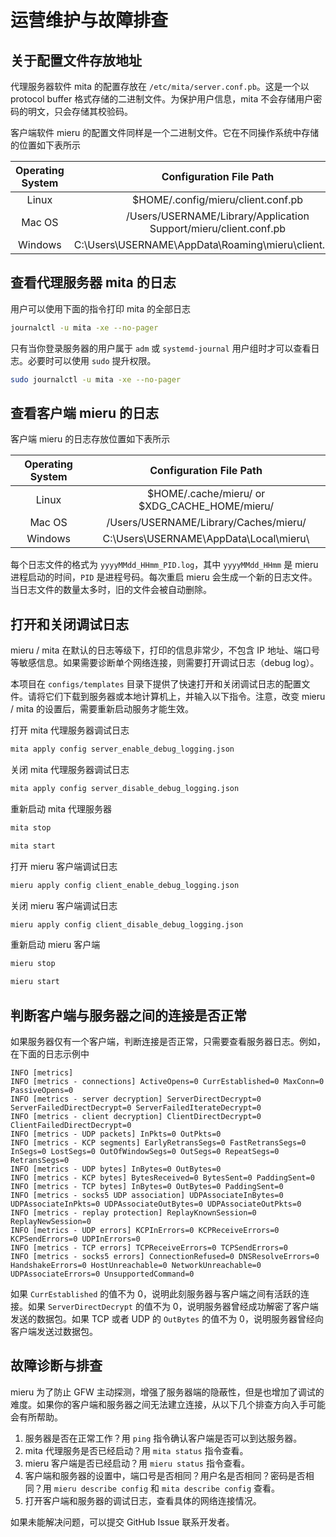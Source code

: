# 运营维护与故障排查

## 关于配置文件存放地址

代理服务器软件 mita 的配置存放在 `/etc/mita/server.conf.pb`。这是一个以 protocol buffer 格式存储的二进制文件。为保护用户信息，mita 不会存储用户密码的明文，只会存储其校验码。

客户端软件 mieru 的配置文件同样是一个二进制文件。它在不同操作系统中存储的位置如下表所示

| Operating System | Configuration File Path |
| :----: | :----: |
| Linux | $HOME/.config/mieru/client.conf.pb |
| Mac OS | /Users/USERNAME/Library/Application Support/mieru/client.conf.pb |
| Windows | C:\Users\USERNAME\AppData\Roaming\mieru\client.conf.pb |

## 查看代理服务器 mita 的日志

用户可以使用下面的指令打印 mita 的全部日志

```sh
journalctl -u mita -xe --no-pager
```

只有当你登录服务器的用户属于 `adm` 或 `systemd-journal` 用户组时才可以查看日志。必要时可以使用 `sudo` 提升权限。

```sh
sudo journalctl -u mita -xe --no-pager
```

## 查看客户端 mieru 的日志

客户端 mieru 的日志存放位置如下表所示

| Operating System | Configuration File Path |
| :----: | :----: |
| Linux | $HOME/.cache/mieru/ or $XDG_CACHE_HOME/mieru/ |
| Mac OS | /Users/USERNAME/Library/Caches/mieru/ |
| Windows | C:\Users\USERNAME\AppData\Local\mieru\ |

每个日志文件的格式为 `yyyyMMdd_HHmm_PID.log`，其中 `yyyyMMdd_HHmm` 是 mieru 进程启动的时间，`PID` 是进程号码。每次重启 mieru 会生成一个新的日志文件。当日志文件的数量太多时，旧的文件会被自动删除。

## 打开和关闭调试日志

mieru / mita 在默认的日志等级下，打印的信息非常少，不包含 IP 地址、端口号等敏感信息。如果需要诊断单个网络连接，则需要打开调试日志（debug log）。

本项目在 `configs/templates` 目录下提供了快速打开和关闭调试日志的配置文件。请将它们下载到服务器或本地计算机上，并输入以下指令。注意，改变 mieru / mita 的设置后，需要重新启动服务才能生效。

打开 mita 代理服务器调试日志

```sh
mita apply config server_enable_debug_logging.json
```

关闭 mita 代理服务器调试日志

```sh
mita apply config server_disable_debug_logging.json
```

重新启动 mita 代理服务器

```sh
mita stop

mita start
```

打开 mieru 客户端调试日志

```sh
mieru apply config client_enable_debug_logging.json
```

关闭 mieru 客户端调试日志

```sh
mieru apply config client_disable_debug_logging.json
```

重新启动 mieru 客户端

```sh
mieru stop

mieru start
```

## 判断客户端与服务器之间的连接是否正常

如果服务器仅有一个客户端，判断连接是否正常，只需要查看服务器日志。例如，在下面的日志示例中

```
INFO [metrics]
INFO [metrics - connections] ActiveOpens=0 CurrEstablished=0 MaxConn=0 PassiveOpens=0
INFO [metrics - server decryption] ServerDirectDecrypt=0 ServerFailedDirectDecrypt=0 ServerFailedIterateDecrypt=0
INFO [metrics - client decryption] ClientDirectDecrypt=0 ClientFailedDirectDecrypt=0
INFO [metrics - UDP packets] InPkts=0 OutPkts=0
INFO [metrics - KCP segments] EarlyRetransSegs=0 FastRetransSegs=0 InSegs=0 LostSegs=0 OutOfWindowSegs=0 OutSegs=0 RepeatSegs=0 RetransSegs=0
INFO [metrics - UDP bytes] InBytes=0 OutBytes=0
INFO [metrics - KCP bytes] BytesReceived=0 BytesSent=0 PaddingSent=0
INFO [metrics - TCP bytes] InBytes=0 OutBytes=0 PaddingSent=0
INFO [metrics - socks5 UDP association] UDPAssociateInBytes=0 UDPAssociateInPkts=0 UDPAssociateOutBytes=0 UDPAssociateOutPkts=0
INFO [metrics - replay protection] ReplayKnownSession=0 ReplayNewSession=0
INFO [metrics - UDP errors] KCPInErrors=0 KCPReceiveErrors=0 KCPSendErrors=0 UDPInErrors=0
INFO [metrics - TCP errors] TCPReceiveErrors=0 TCPSendErrors=0
INFO [metrics - socks5 errors] ConnectionRefused=0 DNSResolveErrors=0 HandshakeErrors=0 HostUnreachable=0 NetworkUnreachable=0 UDPAssociateErrors=0 UnsupportedCommand=0
```

如果 `CurrEstablished` 的值不为 0，说明此刻服务器与客户端之间有活跃的连接。如果 `ServerDirectDecrypt` 的值不为 0，说明服务器曾经成功解密了客户端发送的数据包。如果 TCP 或者 UDP 的 `OutBytes` 的值不为 0，说明服务器曾经向客户端发送过数据包。

## 故障诊断与排查

mieru 为了防止 GFW 主动探测，增强了服务器端的隐蔽性，但是也增加了调试的难度。如果你的客户端和服务器之间无法建立连接，从以下几个排查方向入手可能会有所帮助。

1. 服务器是否在正常工作？用 `ping` 指令确认客户端是否可以到达服务器。
2. mita 代理服务是否已经启动？用 `mita status` 指令查看。
3. mieru 客户端是否已经启动？用 `mieru status` 指令查看。
4. 客户端和服务器的设置中，端口号是否相同？用户名是否相同？密码是否相同？用 `mieru describe config` 和 `mita describe config` 查看。
5. 打开客户端和服务器的调试日志，查看具体的网络连接情况。

如果未能解决问题，可以提交 GitHub Issue 联系开发者。
